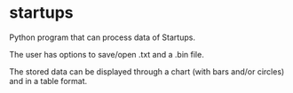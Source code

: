 # startups
Python program that can process data of Startups. 

The user has options to save/open .txt and a .bin file. 

The stored data can be displayed through a chart (with bars and/or circles) and in a table format.
